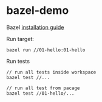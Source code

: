 # bazel-demo

Bazel [installation guide](https://docs.bazel.build/versions/4.1.0/install.html)

Run target:
``` 
bazel run //01-hello:01-hello
```

Run tests
```
// run all tests inside workspace
bazel test //... 

// run all test from pacage
bazel test //01-hello/...
```
